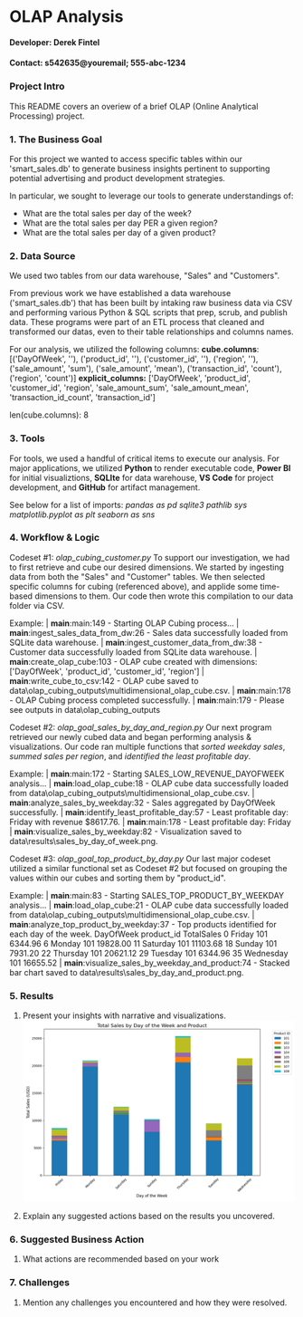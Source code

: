 # OLAP Analysis
#### Developer: Derek Fintel
#### Contact: s542635@youremail; 555-abc-1234

### Project Intro
This README covers an overiew of a brief OLAP (Online Analytical Processing) project. 

### 1. The Business Goal

For this project we wanted to access specific tables within our 'smart_sales.db' to generate business insights pertinent to supporting potential advertising and product development strategies. 

In particular, we sought to leverage our tools to generate understandings of:
- What are the total sales per day of the week?
- What are the total sales per day PER a given region?
- What are the total sales per day of a given product?

### 2. Data Source

We used two tables from our data warehouse, "Sales" and "Customers".

From previous work we have established a data warehouse ('smart_sales.db') that has been built by intaking raw business data via CSV and performing various Python & SQL scripts that prep, scrub, and publish data. These programs were part of an ETL process that cleaned and transformed our datas, even to their table relationships and columns names. 

For our analysis, we utilized the following columns:
**cube.columns**:
[('DayOfWeek', ''), ('product_id', ''), ('customer_id', ''), ('region', ''), ('sale_amount', 'sum'), ('sale_amount', 'mean'), ('transaction_id', 'count'), ('region', 'count')]
**explicit_columns:**
['DayOfWeek', 'product_id', 'customer_id', 'region', 'sale_amount_sum', 'sale_amount_mean', 'transaction_id_count', 'transaction_id']

len(cube.columns): 8

### 3. Tools

For tools, we used a handful of critical items to execute our analysis. For major applications, we utilized **Python** to render executable code, **Power BI** for initial visualiztions, **SQLIte** for data warehouse, **VS Code** for project development, and **GitHub** for artifact management. 

See below for a list of imports:
*pandas as pd*
*sqlite3*
*pathlib*
*sys*
*matplotlib.pyplot as plt*
*seaborn as sns*

### 4. Workflow & Logic

Codeset #1: *olap_cubing_customer.py*
To support our investigation, we had to first retrieve and cube our desired dimensions. We started by ingesting data from both the "Sales" and "Customer" tables. We then selected specific columns for cubing (referenced above), and applide some time-based dimensions to them. Our code then wrote this compilation to our data folder via CSV. 

Example:
| __main__:main:149 - Starting OLAP Cubing process...
| __main__:ingest_sales_data_from_dw:26 - Sales data successfully loaded from SQLite data warehouse.
| __main__:ingest_customer_data_from_dw:38 - Customer data successfully loaded from SQLite data warehouse.
| __main__:create_olap_cube:103 - OLAP cube created with dimensions: ['DayOfWeek', 'product_id', 'customer_id', 'region']
| __main__:write_cube_to_csv:142 - OLAP cube saved to data\olap_cubing_outputs\multidimensional_olap_cube.csv.
| __main__:main:178 - OLAP Cubing process completed successfully.
| __main__:main:179 - Please see outputs in data\olap_cubing_outputs

Codeset #2: *olap_goal_sales_by_day_and_region.py*
Our next program retrieved our newly cubed data and began performing analysis & visualizations. Our code ran multiple functions that *sorted weekday sales*, *summed sales per region*, and *identified the least profitable day*.

Example:
| __main__:main:172 - Starting SALES_LOW_REVENUE_DAYOFWEEK analysis...
| __main__:load_olap_cube:18 - OLAP cube data successfully loaded from data\olap_cubing_outputs\multidimensional_olap_cube.csv.
| __main__:analyze_sales_by_weekday:32 - Sales aggregated by DayOfWeek successfully.
| __main__:identify_least_profitable_day:57 - Least profitable day: Friday with revenue $8617.76.
| __main__:main:178 - Least profitable day: Friday
| __main__:visualize_sales_by_weekday:82 - Visualization saved to data\results\sales_by_day_of_week.png.

Codeset #3: *olap_goal_top_product_by_day.py*
Our last major codeset utilized a similar functional set as Codeset #2 but focused on grouping the values within our cubes and sorting them by "product_id". 

Example:
| __main__:main:83 - Starting SALES_TOP_PRODUCT_BY_WEEKDAY analysis...
| __main__:load_olap_cube:21 - OLAP cube data successfully loaded from data\olap_cubing_outputs\multidimensional_olap_cube.csv.
| __main__:analyze_top_product_by_weekday:37 - Top products identified for each day of the week.
    DayOfWeek  product_id  TotalSales
0      Friday         101     6344.96
6      Monday         101    19828.00
11   Saturday         101    11103.68
18     Sunday         101     7931.20
22   Thursday         101    20621.12
29    Tuesday         101     6344.96
35  Wednesday         101    16655.52
| __main__:visualize_sales_by_weekday_and_product:74 - Stacked bar chart saved to data\results\sales_by_day_and_product.png.

### 5. Results

1. Present your insights with narrative and visualizations.
![sales_by_day_and_product](image.png)

2. Explain any suggested actions based on the results you uncovered.


### 6. Suggested Business Action

1. What actions are recommended based on your work



### 7. Challenges

1. Mention any challenges you encountered and how they were resolved.
